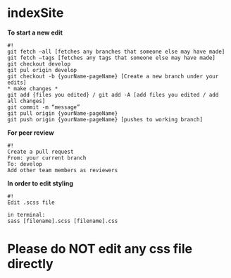 # indexSite
**To start a new edit**
```
#!
git fetch —all [fetches any branches that someone else may have made]
git fetch —tags [fetches any tags that someone else may have made]
git checkout develop
git pul origin develop
git checkout -b {yourName-pageName} [Create a new branch under your edits]
* make changes *
git add {files you edited} / git add -A [add files you edited / add all changes]
git commit -m “message”
git pull origin {yourName-pageName}
git push origin {yourName-pageName} [pushes to working branch]
```

**For peer review**
```
#!
Create a pull request
From: your current branch
To: develop
Add other team members as reviewers
```


**In order to edit styling**
```
#!
Edit .scss file

in terminal:
sass [filename].scss [filename].css
```
# Please do NOT edit any css file directly
